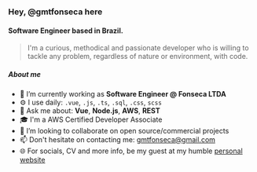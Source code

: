 ### Hey, @gmtfonseca here

#### Software Engineer based in Brazil.

> I'm a curious, methodical and passionate developer who is willing to tackle any problem, regardless of nature or environment, with code.

##### About me

- 🔭 I’m currently working as **Software Engineer @ Fonseca LTDA**
- ⚙️ I use daily: `.vue`, `.js`, `.ts`, `.sql`, `.css`, `scss`
- 💬 Ask me about: **Vue**, **Node.js**, **AWS**, **REST**
- 🎓 I'm a AWS Certified Developer Associate
- 👯 I’m looking to collaborate on open source/commercial projects
- 📫 Don't hesitate on contacting me: gmtfonseca@gmail.com
- 🌐 For socials, CV and more info, be my guest at my humble [personal website](https://gmtfonseca.github.io/)

<!-- ![Top Langs](https://github-readme-stats.vercel.app/api/top-langs/?username=gmtfonseca&layout=compact&theme=dark&hide_border=true&langs_count=8) -->
